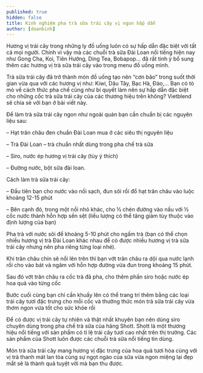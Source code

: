 ```yaml
---
published: true
hidden: false
title: Kinh nghiệm pha trà sữa trái cây vị ngon hấp dẫn
author: [doanbinh] 
---
```



Hương vị trái cây trong những ly đồ uống luôn có sự hấp dẫn đặc biệt với tất cả mọi người. Chính vì vậy mà các chuỗi trà sữa Đài Loan nổi tiếng hiện nay như Gong Cha, Koi, Tiên Hưởng, Ding Tea, Bobapop… đã rất tinh ý bổ sung thêm các hương vị trà sữa trái cây vào trong menu đồ uống mình.

Trà sữa trái cây đã trở thành món đồ uống tạo nên “cơn bão” trong suốt thời gian vừa qua với các hương vị như: Kiwi, Dâu Tây, Bạc Hà, Đào,… Bạn có tò mò về cách thức pha chế cũng như bí quyết làm nên sự hấp dẫn đặc biệt cho những cốc trà sữa trái cây của các thương hiệu trên không? Vietblend sẽ chia sẻ với bạn ở bài viết này.

Để làm trà sữa trái cây ngon như ngoài quán bạn cần chuẩn bị các nguyên liệu sau:

– Hạt trân châu đen chuẩn Đài Loan mua ở các siêu thị nguyên liệu

– Trà Đài Loan – trà chuẩn nhất dùng trong pha chế trà sữa

– Siro, nước ép hương vị trái cây (tùy ý thích)

– Đường nước, bột sữa đài loan.

Cách làm trà sữa trái cây:

– Đầu tiên bạn cho nước vào nồi sạch, đun sôi rồi đổ hạt trân châu vào luộc khoảng 12-15 phút

– Bên cạnh đó, trong một nồi nhỏ khác, cho ½ chén đường vào nấu với ½ cốc nước thành hỗn hợp sền sệt (liều lượng có thể tăng giảm tùy thuộc vào định lượng của bạn)

Pha trà với nước sôi để khoảng 5-10 phút cho ngấm trà (bạn có thể chọn nhiều hương vị trà Đài Loan khác nhau để có được nhiều hương vị trà sữa trái cây nhưng nên pha riêng từng loại nhé).

Khi trân châu chín sẽ nổi lên trên thì bạn vớt trân châu ra dội qua nước lạnh rồi cho vào bát và ngâm với hỗn hợp đường vừa đun trong khoảng 15 phút.

Sau đó vớt trân châu ra cốc trà đã pha, cho thêm phần siro hoặc nước ép hoa quả vào từng cốc

Bước cuối cùng bạn chỉ cần khuấy lên có thể trang trí thêm bằng các loại trái cây tươi đặc trưng cho mỗi cốc và thưởng thức món trà sữa trái cây vừa thơm ngon vừa tốt cho sức khỏe rồi


Để có được vị trái cây tự nhiên và thật nhất khuyên bạn nên dùng siro chuyên dùng trong pha chế trà sữa của hãng Shott. Shott là một thương hiệu nổi tiếng với sản phẩm có tỉ lệ trái cây tươi cao nhất trên thị trường. Các sản phẩm của Shott luôn được các chuỗi trà sữa nổi tiếng tin dùng.

Món trà sữa trái cây mang hương vị đặc trưng của hoa quả tươi hòa cùng với vị trà thanh mát lan tỏa cùng sự ngọt ngào của sữa vừa ngon miệng lại đẹp mắt sẽ là thành quả tuyệt vời mà bạn thu được.